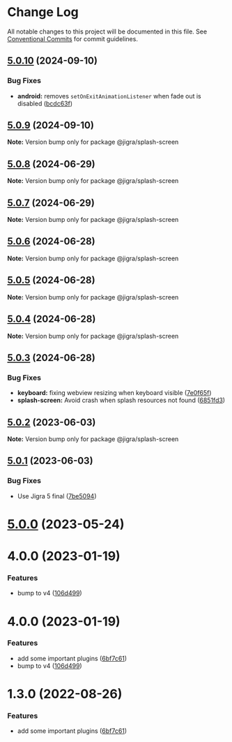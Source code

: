 # Change Log

All notable changes to this project will be documented in this file.
See [Conventional Commits](https://conventionalcommits.org) for commit guidelines.

## [5.0.10](https://github.com/familyjs/jigra-plugins/compare/@jigra/splash-screen@5.0.9...@jigra/splash-screen@5.0.10) (2024-09-10)

### Bug Fixes

- **android:** removes `setOnExitAnimationListener` when fade out is disabled ([bcdc63f](https://github.com/familyjs/jigra-plugins/commit/bcdc63fc97aaf6b6aba7fef54c896e5789ad8229))

## [5.0.9](https://github.com/familyjs/jigra-plugins/compare/@jigra/splash-screen@5.0.8...@jigra/splash-screen@5.0.9) (2024-09-10)

**Note:** Version bump only for package @jigra/splash-screen

## [5.0.8](https://github.com/familyjs/jigra-plugins/compare/@jigra/splash-screen@5.0.7...@jigra/splash-screen@5.0.8) (2024-06-29)

**Note:** Version bump only for package @jigra/splash-screen

## [5.0.7](https://github.com/familyjs/jigra-plugins/compare/@jigra/splash-screen@5.0.6...@jigra/splash-screen@5.0.7) (2024-06-29)

**Note:** Version bump only for package @jigra/splash-screen

## [5.0.6](https://github.com/familyjs/jigra-plugins/compare/@jigra/splash-screen@5.0.5...@jigra/splash-screen@5.0.6) (2024-06-28)

**Note:** Version bump only for package @jigra/splash-screen

## [5.0.5](https://github.com/familyjs/jigra-plugins/compare/@jigra/splash-screen@5.0.4...@jigra/splash-screen@5.0.5) (2024-06-28)

**Note:** Version bump only for package @jigra/splash-screen

## [5.0.4](https://github.com/familyjs/jigra-plugins/compare/@jigra/splash-screen@5.0.3...@jigra/splash-screen@5.0.4) (2024-06-28)

**Note:** Version bump only for package @jigra/splash-screen

## [5.0.3](https://github.com/familyjs/jigra-plugins/compare/@jigra/splash-screen@5.0.2...@jigra/splash-screen@5.0.3) (2024-06-28)

### Bug Fixes

- **keyboard:** fixing webview resizing when keyboard visible ([7e0f65f](https://github.com/familyjs/jigra-plugins/commit/7e0f65f9a300f907456d68eeed71aade3a50ff7f))
- **splash-screen:** Avoid crash when splash resources not found ([6851fd3](https://github.com/familyjs/jigra-plugins/commit/6851fd370883e1cfc43ce02568c294e8cb777a0a))

## [5.0.2](https://github.com/familyjs/jigra-plugins/compare/@jigra/splash-screen@5.0.1...@jigra/splash-screen@5.0.2) (2023-06-03)

**Note:** Version bump only for package @jigra/splash-screen

## [5.0.1](https://github.com/familyjs/jigra-plugins/compare/@jigra/splash-screen@5.0.0...@jigra/splash-screen@5.0.1) (2023-06-03)

### Bug Fixes

- Use Jigra 5 final ([7be5094](https://github.com/familyjs/jigra-plugins/commit/7be509425c5cc9f21b1f9e78794b2c6b76ca7702))

# [5.0.0](https://github.com/familyjs/jigra-plugins/compare/@jigra/splash-screen@1.3.0...@jigra/splash-screen@5.0.0) (2023-05-24)

# 4.0.0 (2023-01-19)

### Features

- bump to v4 ([106d499](https://github.com/familyjs/jigra-plugins/commit/106d49991e82a0505a82571530b73fcda020e7e4))

# 4.0.0 (2023-01-19)

### Features

- add some important plugins ([6bf7c61](https://github.com/navify/jigra-plugins/commit/6bf7c61ba5ad99cf0474cb2cc9599d0f8fedeb45))
- bump to v4 ([106d499](https://github.com/navify/jigra-plugins/commit/106d49991e82a0505a82571530b73fcda020e7e4))

# 1.3.0 (2022-08-26)

### Features

- add some important plugins ([6bf7c61](https://github.com/navify/jigra-plugins/commit/6bf7c61ba5ad99cf0474cb2cc9599d0f8fedeb45))
